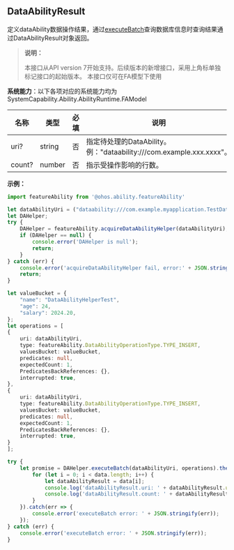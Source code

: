 ## DataAbilityResult

定义dataAbility数据操作结果，通过[executeBatch](js-apis-inner-ability-dataAbilityHelper.md#dataabilityhelperexecutebatch)查询数据库信息时查询结果通过DataAbilityResult对象返回。

> **说明：**
> 
> 本接口从API version 7开始支持。后续版本的新增接口，采用上角标单独标记接口的起始版本。
> 本接口仅可在FA模型下使用

**系统能力**：以下各项对应的系统能力均为SystemCapability.Ability.AbilityRuntime.FAModel

| 名称       | 类型  |     必填    |       说明   |
| --------  | --------  | --------    | --------    |
| uri?      | string    |      否    | 指定待处理的DataAbility。例："dataability:///com.example.xxx.xxxx"。  |
| count?     | number    |      否    | 指示受操作影响的行数。  |

**示例：**

```ts
import featureAbility from '@ohos.ability.featureAbility'

let dataAbilityUri = ("dataability:///com.example.myapplication.TestDataAbility");
let DAHelper;
try {
    DAHelper = featureAbility.acquireDataAbilityHelper(dataAbilityUri);
    if (DAHelper == null) {
        console.error('DAHelper is null');
        return;
    }
} catch (err) {
    console.error('acquireDataAbilityHelper fail, error:' + JSON.stringify(err));
    return;
}

let valueBucket = {
    "name": "DataAbilityHelperTest",
    "age": 24,
    "salary": 2024.20,
};
let operations = [
{
    uri: dataAbilityUri,
    type: featureAbility.DataAbilityOperationType.TYPE_INSERT,
    valuesBucket: valueBucket,
    predicates: null,
    expectedCount: 1,
    PredicatesBackReferences: {},
    interrupted: true,
},
{
    uri: dataAbilityUri,
    type: featureAbility.DataAbilityOperationType.TYPE_INSERT,
    valuesBucket: valueBucket,
    predicates: null,
    expectedCount: 1,
    PredicatesBackReferences: {},
    interrupted: true,
}
];

try {
    let promise = DAHelper.executeBatch(dataAbilityUri, operations).then((data) => {
        for (let i = 0; i < data.length; i++) {
            let dataAbilityResult = data[i];
            console.log('dataAbilityResult.uri: ' + dataAbilityResult.uri);
            console.log('dataAbilityResult.count: ' + dataAbilityResult.count);
        }
    }).catch(err => {
        console.error('executeBatch error: ' + JSON.stringify(err));
    });
} catch (err) {
    console.error('executeBatch error: ' + JSON.stringify(err));
}
```